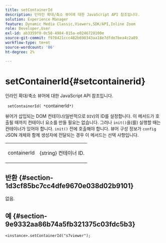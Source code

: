 ```yaml
---
title: setContainerId
description: 인라인 확대/축소 뷰어에 대한 JavaScript API 참조입니다.
solution: Experience Manager
feature: Dynamic Media Classic,Viewers,SDK/API,Inline Zoom
role: Developer,User
exl-id: ab3359f0-0c58-4984-815a-e0246728100e
source-git-commit: f970421ccc482b698343aa18e7dfde7bea4c2a89
workflow-type: tm+mt
source-wordcount: '86'
ht-degree: 2%

---
```


# setContainerId{#setcontainerid}

인라인 확대/축소 뷰어에 대한 JavaScript API 참조입니다.

` setContainerId( *`containerId`*)`

뷰어가 삽입되는 DOM 컨테이너(일반적으로 `DIV`)의 ID를 설정합니다. 이 메서드가 호출될 때까지 컨테이너 요소를 만들 필요는 없습니다. 그러나 `init()`을(를) 실행할 때는 컨테이너가 있어야 합니다. `init()` 전에 호출해야 합니다. 뷰어 구성 정보가 `config` JSON 개체와 함께 생성자에 전달되는 경우 이 메서드는 선택 사항입니다.

<table id="table_896DFF34A68A403DB93A6D597461A573"> 
 <tbody> 
  <tr> 
   <td colname="col1"> <p> <span class="codeph"> <span class="varname"> containerId </span> </span> </p> </td> 
   <td colname="col2"> <p> <span class="codeph"> {string} </span> 컨테이너 ID. </p> </td> 
  </tr> 
 </tbody> 
</table>

## 반환 {#section-1d3cf85bc7cc4dfe9670e038d02b9101}

없음.

## 예 {#section-9e9332aa86b74a5fb321375c03fdc5b3}

```
<instance>.setContainerId("s7viewer");
```
